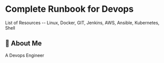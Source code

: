 # Complete Runbook for Devops
List of Resources
-- Linux, Docker, GIT, Jenkins, AWS, Ansible, Kubernetes, Shell

## 🚀 About Me
A Devops Engineer